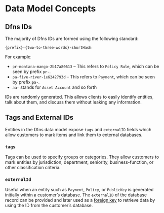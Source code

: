 # Data Model Concepts

## Dfns IDs

The majority of Dfns IDs are formed using the following standard:

`{prefix}-{two-to-three-words}-shortHash`

For example:

* `pr-montana-mango-2b17a80613` – This refers to `Policy Rule`, which can be seen by prefix `pr-`.
* `pa-five-river-1e6242793d` – This refers to `Payment`, which can be seen by prefix `pa-`.
* `aa-` stands for `Asset Account` and so forth

IDs are randomly generated. This allows clients to easily identify entities, talk about them, and discuss them without leaking any information.

##

## Tags and External IDs

Entities in the Dfns data model expose `tags` and `externalID` fields which allow customers to mark items and link them to external databases.

### `tags`

Tags can be used to specify groups or categories. They allow customers to mark entities by jurisdiction, department, seniority, business-function, or other classification criteria.

### `externalId`

Useful when an entity such as `Payment`, `Policy`, or `PublicKey` is generated initially within a customer’s database. The `externalID` of the database record can be provided and later used as a [foreign key](https://en.wikipedia.org/wiki/Foreign\_key) to retrieve data by using the ID from the customer’s database.
